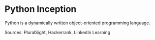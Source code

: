 # Python Inception

Python is a dynamically written object-oriented programming language. 

Sources: PluralSight, Hackerrank, LinkedIn Learning

